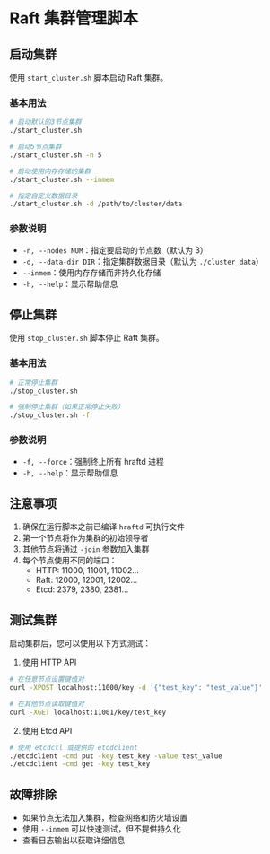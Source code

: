 # Raft 集群管理脚本

## 启动集群

使用 `start_cluster.sh` 脚本启动 Raft 集群。

### 基本用法

```bash
# 启动默认的3节点集群
./start_cluster.sh

# 启动5节点集群
./start_cluster.sh -n 5

# 启动使用内存存储的集群
./start_cluster.sh --inmem

# 指定自定义数据目录
./start_cluster.sh -d /path/to/cluster/data
```

### 参数说明

- `-n, --nodes NUM`：指定要启动的节点数（默认为 3）
- `-d, --data-dir DIR`：指定集群数据目录（默认为 `./cluster_data`）
- `--inmem`：使用内存存储而非持久化存储
- `-h, --help`：显示帮助信息

## 停止集群

使用 `stop_cluster.sh` 脚本停止 Raft 集群。

### 基本用法

```bash
# 正常停止集群
./stop_cluster.sh

# 强制停止集群（如果正常停止失败）
./stop_cluster.sh -f
```

### 参数说明

- `-f, --force`：强制终止所有 hraftd 进程
- `-h, --help`：显示帮助信息

## 注意事项

1. 确保在运行脚本之前已编译 `hraftd` 可执行文件
2. 第一个节点将作为集群的初始领导者
3. 其他节点将通过 `-join` 参数加入集群
4. 每个节点使用不同的端口：
   - HTTP: 11000, 11001, 11002...
   - Raft: 12000, 12001, 12002...
   - Etcd: 2379, 2380, 2381...

## 测试集群

启动集群后，您可以使用以下方式测试：

1. 使用 HTTP API

```bash
# 在任意节点设置键值对
curl -XPOST localhost:11000/key -d '{"test_key": "test_value"}'

# 在其他节点读取键值对
curl -XGET localhost:11001/key/test_key
```

2. 使用 Etcd API

```bash
# 使用 etcdctl 或提供的 etcdclient
./etcdclient -cmd put -key test_key -value test_value
./etcdclient -cmd get -key test_key
```

## 故障排除

- 如果节点无法加入集群，检查网络和防火墙设置
- 使用 `--inmem` 可以快速测试，但不提供持久化
- 查看日志输出以获取详细信息
